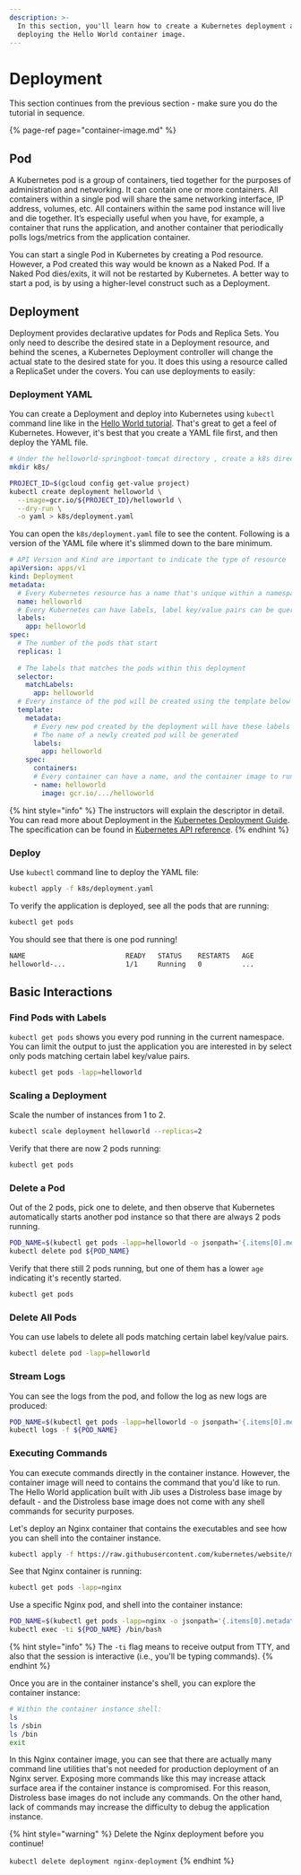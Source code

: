 ```yaml
---
description: >-
  In this section, you'll learn how to create a Kubernetes deployment and
  deploying the Hello World container image.
---
```


# Deployment

This section continues from the previous section - make sure you do the tutorial in sequence.

{% page-ref page="container-image.md" %}

## Pod

A Kubernetes pod is a group of containers, tied together for the purposes of administration and networking. It can contain one or more containers.  All containers within a single pod will share the same networking interface, IP address, volumes, etc.  All containers within the same pod instance will live and die together.  It’s especially useful when you have, for example, a container that runs the application, and another container that periodically polls logs/metrics from the application container.

You can start a single Pod in Kubernetes by creating a Pod resource. However, a Pod created this way would be known as a Naked Pod. If a Naked Pod dies/exits, it will not be restarted by Kubernetes. A better way to start a pod, is by using a higher-level construct such as a Deployment.

## Deployment

Deployment provides declarative updates for Pods and Replica Sets. You only need to describe the desired state in a Deployment resource, and behind the scenes, a Kubernetes Deployment controller will change the actual state to the desired state for you. It does this using a resource called a ReplicaSet under the covers. You can use deployments to easily:

### Deployment YAML

You can create a Deployment and deploy into Kubernetes using `kubectl` command line like in the [Hello World tutorial](../../getting-started/helloworld/kubernetes-engine.md). That's great to get a feel of Kubernetes. However, it's best that you create a YAML file first, and then deploy the YAML file.

```bash
# Under the helloworld-springboot-tomcat directory , create a k8s directory
mkdir k8s/

PROJECT_ID=$(gcloud config get-value project)
kubectl create deployment helloworld \
  --image=gcr.io/${PROJECT_ID}/helloworld \
  --dry-run \
  -o yaml > k8s/deployment.yaml
```

You can open the `k8s/deployment.yaml` file to see the content. Following is a version of the YAML file where it's slimmed down to the bare minimum.

```yaml
# API Version and Kind are important to indicate the type of resource
apiVersion: apps/v1
kind: Deployment
metadata:
  # Every Kubernetes resource has a name that's unique within a namespace
  name: helloworld
  # Every Kubernetes can have labels, label key/value pairs can be queried later.
  labels:
    app: helloworld
spec:
  # The number of the pods that start
  replicas: 1
  
  # The labels that matches the pods within this deployment
  selector:
    matchLabels:
      app: helloworld
  # Every instance of the pod will be created using the template below
  template:
    metadata:
      # Every new pod created by the deployment will have these labels
      # The name of a newly created pod will be generated
      labels:
        app: helloworld
    spec:
      containers:
      # Every container can have a name, and the container image to run
      - name: helloworld
        image: gcr.io/.../helloworld
```

{% hint style="info" %}
The instructors will explain the descriptor in detail. You can read more about Deployment in the [Kubernetes Deployment Guide](http://kubernetes.io/docs/user-guide/deployments/).  The specification can be found in [Kubernetes API reference](https://kubernetes.io/docs/reference/generated/kubernetes-api/v1.10).
{% endhint %}

### Deploy

Use `kubectl` command line to deploy the YAML file:

```bash
kubectl apply -f k8s/deployment.yaml
```

To verify the application is deployed, see all the pods that are running:

```bash
kubectl get pods
```

You should see that there is one pod running!

```bash
NAME                         READY   STATUS    RESTARTS   AGE
helloworld-...               1/1     Running   0          ...
```

## Basic Interactions

### Find Pods with Labels

`kubectl get pods` shows you every pod running in the current namespace. You can limit the output to just the application you are interested in by select only pods matching certain label key/value pairs. 

```bash
kubectl get pods -lapp=helloworld
```

### Scaling a Deployment

Scale the number of instances from 1 to 2.

```bash
kubectl scale deployment helloworld --replicas=2
```

Verify that there are now 2 pods running:

```bash
kubectl get pods
```

### Delete a Pod

Out of the 2 pods, pick one to delete, and then observe that Kubernetes automatically starts another pod instance so that there are always 2 pods running.

```bash
POD_NAME=$(kubectl get pods -lapp=helloworld -o jsonpath='{.items[0].metadata.name}')
kubectl delete pod ${POD_NAME}
```

Verify that there still 2 pods running, but one of them has a lower `age` indicating it's recently started.

```bash
kubectl get pods
```

### Delete All Pods

You can use labels to delete all pods matching certain label key/value pairs.

```bash
kubectl delete pod -lapp=helloworld
```

### Stream Logs

You can see the logs from the pod, and follow the log as new logs are produced:

```bash
POD_NAME=$(kubectl get pods -lapp=helloworld -o jsonpath='{.items[0].metadata.name}')
kubectl logs -f ${POD_NAME}
```

### Executing Commands

You can execute commands directly in the container instance. However, the container image will need to contains the command that you'd like to run.  The Hello World application built with Jib uses a Distroless base image by default - and the Distroless base image does not come with any shell commands for security purposes.

Let's deploy an Nginx container that contains the executables and see how you can shell into the container instance.

```bash
kubectl apply -f https://raw.githubusercontent.com/kubernetes/website/master/content/en/examples/controllers/nginx-deployment.yaml
```

See that Nginx container is running:

```bash
kubectl get pods -lapp=nginx
```

Use a specific Nginx pod, and shell into the container instance:

```bash
POD_NAME=$(kubectl get pods -lapp=nginx -o jsonpath='{.items[0].metadata.name}')
kubectl exec -ti ${POD_NAME} /bin/bash
```

{% hint style="info" %}
The `-ti` flag means to receive output from TTY, and also that the session is interactive \(i.e., you'll be typing commands\).
{% endhint %}

Once you are in the container instance's shell, you can explore the container instance:

```bash
# Within the container instance shell:
ls
ls /sbin
ls /bin
exit
```

In this Nginx container image, you can see that there are actually many command line utilities that's not needed for production deployment of an Nginx server. Exposing more commands like this may increase attack surface area if the container instance is compromised.  For this reason, Distroless base images do not include any commands. On the other hand, lack of commands may increase the difficulty to debug the application instance.

{% hint style="warning" %}
Delete the Nginx deployment before you continue!

`kubectl delete deployment nginx-deployment`
{% endhint %}





